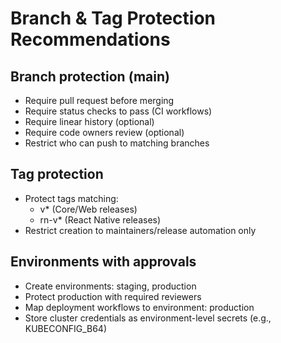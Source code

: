 # Branch & Tag Protection Recommendations

## Branch protection (main)
- Require pull request before merging
- Require status checks to pass (CI workflows)
- Require linear history (optional)
- Require code owners review (optional)
- Restrict who can push to matching branches

## Tag protection
- Protect tags matching:
  - v*  (Core/Web releases)
  - rn-v* (React Native releases)
- Restrict creation to maintainers/release automation only

## Environments with approvals
- Create environments: staging, production
- Protect production with required reviewers
- Map deployment workflows to environment: production
- Store cluster credentials as environment-level secrets (e.g., KUBECONFIG_B64)